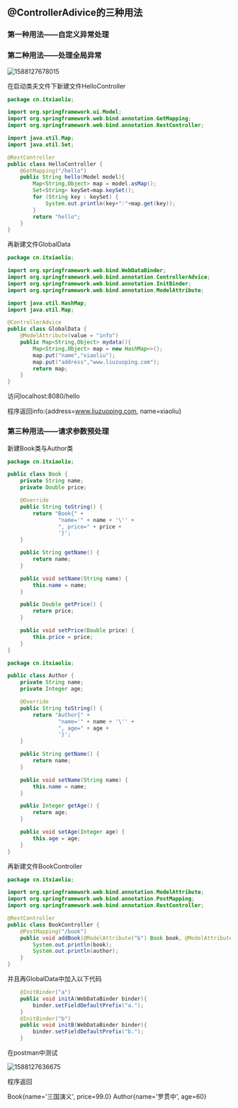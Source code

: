 ## @ControllerAdivice的三种用法

### 第一种用法——自定义异常处理

### 第二种用法——处理全局异常

![1588127678015](C:\Users\MI\AppData\Roaming\Typora\typora-user-images\1588127678015.png)

在启动类夫文件下新建文件HelloController

```java
package cn.itxiaoliu;

import org.springframework.ui.Model;
import org.springframework.web.bind.annotation.GetMapping;
import org.springframework.web.bind.annotation.RestController;

import java.util.Map;
import java.util.Set;

@RestController
public class HelloController {
    @GetMapping("/hello")
    public String hello(Model model){
        Map<String,Object> map = model.asMap();
        Set<String> keySet=map.keySet();
        for (String key : keySet) {
            System.out.println(key+":"+map.get(key));
        }
        return "hello";
    }
}

```

再新建文件GlobalData

```java
package cn.itxiaoliu;

import org.springframework.web.bind.WebDataBinder;
import org.springframework.web.bind.annotation.ControllerAdvice;
import org.springframework.web.bind.annotation.InitBinder;
import org.springframework.web.bind.annotation.ModelAttribute;

import java.util.HashMap;
import java.util.Map;

@ControllerAdvice
public class GlobalData {
    @ModelAttribute(value = "info")
    public Map<String,Object> mydata(){
        Map<String,Object> map = new HashMap<>();
        map.put("name","xiaoliu");
        map.put("address","www.liuzuoping.com");
        return map;
    }
}

```

访问localhost:8080/hello

程序返回info:{address=www.liuzuoping.com, name=xiaoliu}

### 第三种用法——请求参数预处理

新建Book类与Author类

```java
package cn.itxiaoliu;

public class Book {
    private String name;
    private Double price;

    @Override
    public String toString() {
        return "Book{" +
                "name='" + name + '\'' +
                ", price=" + price +
                '}';
    }

    public String getName() {
        return name;
    }

    public void setName(String name) {
        this.name = name;
    }

    public Double getPrice() {
        return price;
    }

    public void setPrice(Double price) {
        this.price = price;
    }
}

```



```java
package cn.itxiaoliu;

public class Author {
    private String name;
    private Integer age;

    @Override
    public String toString() {
        return "Author{" +
                "name='" + name + '\'' +
                ", age=" + age +
                '}';
    }

    public String getName() {
        return name;
    }

    public void setName(String name) {
        this.name = name;
    }

    public Integer getAge() {
        return age;
    }

    public void setAge(Integer age) {
        this.age = age;
    }
}

```

再新建文件BookController

```java
package cn.itxiaoliu;

import org.springframework.web.bind.annotation.ModelAttribute;
import org.springframework.web.bind.annotation.PostMapping;
import org.springframework.web.bind.annotation.RestController;

@RestController
public class BookController {
    @PostMapping("/book")
    public void addBook(@ModelAttribute("b") Book book, @ModelAttribute("a") Author author){
        System.out.println(book);
        System.out.println(author);
    }
}

```

并且再GlobalData中加入以下代码

```java
    @InitBinder("a")
    public void initA(WebDataBinder binder){
        binder.setFieldDefaultPrefix("a.");
    }
    @InitBinder("b")
    public void initB(WebDataBinder binder){
        binder.setFieldDefaultPrefix("b.");
    }
```

在postman中测试

![1588127636675](C:\Users\MI\AppData\Roaming\Typora\typora-user-images\1588127636675.png)

程序返回

Book{name='三国演义', price=99.0}
Author{name='罗贯中', age=60}